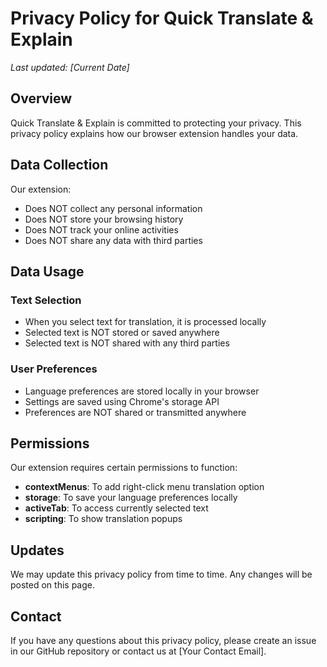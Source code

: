 # Privacy Policy for Quick Translate & Explain

*Last updated: [Current Date]*

## Overview
Quick Translate & Explain is committed to protecting your privacy. This privacy policy explains how our browser extension handles your data.

## Data Collection
Our extension:
- Does NOT collect any personal information
- Does NOT store your browsing history
- Does NOT track your online activities
- Does NOT share any data with third parties

## Data Usage
### Text Selection
- When you select text for translation, it is processed locally
- Selected text is NOT stored or saved anywhere
- Selected text is NOT shared with any third parties

### User Preferences
- Language preferences are stored locally in your browser
- Settings are saved using Chrome's storage API
- Preferences are NOT shared or transmitted anywhere

## Permissions
Our extension requires certain permissions to function:
- **contextMenus**: To add right-click menu translation option
- **storage**: To save your language preferences locally
- **activeTab**: To access currently selected text
- **scripting**: To show translation popups

## Updates
We may update this privacy policy from time to time. Any changes will be posted on this page.

## Contact
If you have any questions about this privacy policy, please create an issue in our GitHub repository or contact us at [Your Contact Email]. 
